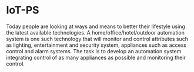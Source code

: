 # IoT-PS
Today people are looking at ways and means to better their lifestyle using the latest available
 technologies. A home/office/hotel/outdoor automation system is one such technology that will monitor
 and control attributes such as lighting, entertainment and security system, appliances such as access
 control and alarm systems. The task is to develop an automation system integrating control of as
 many appliances as possible and monitoring their control.
